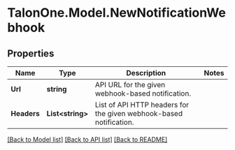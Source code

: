 # TalonOne.Model.NewNotificationWebhook
## Properties

Name | Type | Description | Notes
------------ | ------------- | ------------- | -------------
**Url** | **string** | API URL for the given webhook-based notification. | 
**Headers** | **List&lt;string&gt;** | List of API HTTP headers for the given webhook-based notification. | 

[[Back to Model list]](../README.md#documentation-for-models) [[Back to API list]](../README.md#documentation-for-api-endpoints) [[Back to README]](../README.md)

